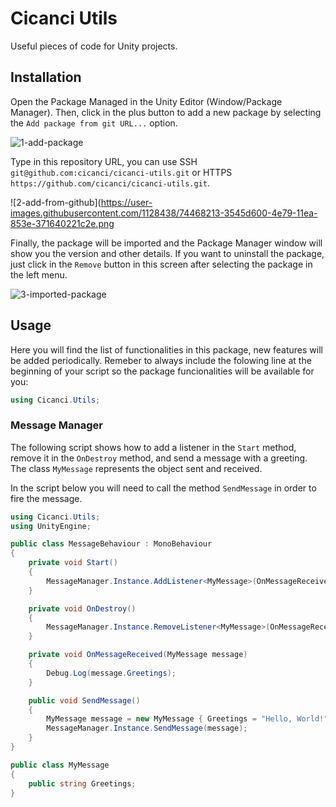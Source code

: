 # Cicanci Utils

Useful pieces of code for Unity projects.

## Installation

Open the Package Managed in the Unity Editor (Window/Package Manager). Then, click in the plus button to add a new package by selecting the `Add package from git URL...` option.

![1-add-package](https://user-images.githubusercontent.com/1128438/74468205-337c1280-4e79-11ea-816d-869133139ad1.png)

Type in this repository URL, you can use SSH `git@github.com:cicanci/cicanci-utils.git` or HTTPS `https://github.com/cicanci/cicanci-utils.git`.

![2-add-from-github](https://user-images.githubusercontent.com/1128438/74468213-3545d600-4e79-11ea-853e-371640221c2e.png

Finally, the package will be imported and the Package Manager window will show you the version and other details. If you want to uninstall the package, just click in the `Remove` button in this screen after selecting the package in the left menu.

![3-imported-package](https://user-images.githubusercontent.com/1128438/74468215-35de6c80-4e79-11ea-8428-91b95c8d77d3.png)

## Usage

Here you will find the list of functionalities in this package, new features will be added periodically. Remeber to always include the folowing line at the beginning of your script so the package funcionalities will be available for you:

```csharp
using Cicanci.Utils;
```

### Message Manager

The following script shows how to add a listener in the `Start` method, remove it in the `OnDestroy` method, and send a message with a greeting. The class `MyMessage` represents the object sent and received.

In the script below you will need to call the method `SendMessage` in order to fire the message.

```csharp
using Cicanci.Utils;
using UnityEngine;

public class MessageBehaviour : MonoBehaviour
{
    private void Start()
    {
        MessageManager.Instance.AddListener<MyMessage>(OnMessageReceived);
    }

    private void OnDestroy()
    {
        MessageManager.Instance.RemoveListener<MyMessage>(OnMessageReceived);
    }

    private void OnMessageReceived(MyMessage message)
    {
        Debug.Log(message.Greetings);
    }

    public void SendMessage()
    {
        MyMessage message = new MyMessage { Greetings = "Hello, World!" };
        MessageManager.Instance.SendMessage(message);
    }
}

public class MyMessage
{
    public string Greetings;
}
```
